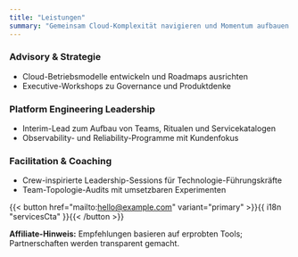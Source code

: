 ```yaml
---
title: "Leistungen"
summary: "Gemeinsam Cloud-Komplexität navigieren und Momentum aufbauen."
---
```


### Advisory & Strategie
- Cloud-Betriebsmodelle entwickeln und Roadmaps ausrichten
- Executive-Workshops zu Governance und Produktdenke

### Platform Engineering Leadership
- Interim-Lead zum Aufbau von Teams, Ritualen und Servicekatalogen
- Observability- und Reliability-Programme mit Kundenfokus

### Facilitation & Coaching
- Crew-inspirierte Leadership-Sessions für Technologie-Führungskräfte
- Team-Topologie-Audits mit umsetzbaren Experimenten

{{< button href="mailto:hello@example.com" variant="primary" >}}{{ i18n "servicesCta" }}{{< /button >}}

**Affiliate-Hinweis:** Empfehlungen basieren auf erprobten Tools; Partnerschaften werden transparent gemacht.
